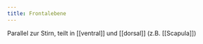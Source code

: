 ```yaml
---
title: Frontalebene
---
```

Parallel zur Stirn, teilt in [[ventral]] und [[dorsal]] (z.B. [[Scapula]])